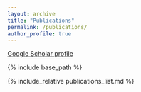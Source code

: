 ```yaml
---
layout: archive
title: "Publications"
permalink: /publications/
author_profile: true
---
```


<a href="https://scholar.google.com/citations?hl=en&user=NSJvWmQAAAAJ&view_op=list_works&sortby=pubdate"><i class="fas fa-fw fa-graduation-cap"></i> Google Scholar profile</a>

{% include base_path %}

{% include_relative publications_list.md %}
